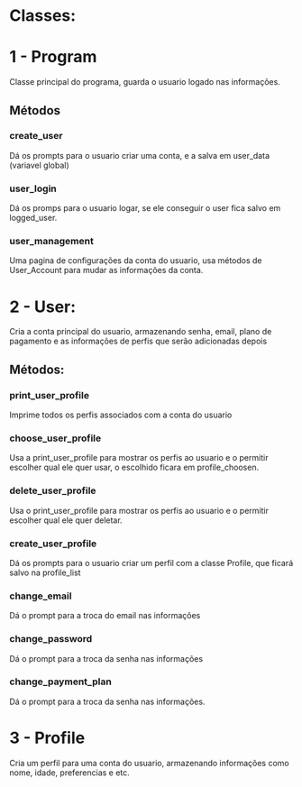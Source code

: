 # Classes:

# 1 - Program
Classe principal do programa, guarda o usuario logado nas informações.
## Métodos
### create_user
Dá os prompts para o usuario criar uma conta, e a salva em user_data (variavel global)
### user_login
Dá os promps para o usuario logar, se ele conseguir o user fica salvo em logged_user.
### user_management
Uma pagina de configurações da conta do usuario, usa métodos de User_Account para mudar as informações da conta.

# 2 -  User:
Cria a conta principal do usuario, armazenando senha, email, plano de pagamento e as informações de perfis que serão adicionadas depois
## Métodos:
### print_user_profile
Imprime todos os perfis associados com a conta do usuario
### choose_user_profile
Usa a print_user_profile para mostrar os perfis ao usuario e o permitir escolher qual ele quer usar, o escolhido ficara em profile_choosen.
### delete_user_profile
Usa o print_user_profile para mostrar os perfis ao usuario e o permitir escolher qual ele quer deletar.
### create_user_profile
Dá os prompts para o usuario criar um perfil com a classe Profile, que ficará salvo na profile_list
### change_email
Dá o prompt para a troca do email nas informações
### change_password
Dá o prompt para a troca da senha nas informações
### change_payment_plan
Dá o prompt para a troca da senha nas informações.

# 3 - Profile
Cria um perfil para uma conta do usuario, armazenando informações como nome, idade, preferencias e etc.
